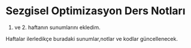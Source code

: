 # Sezgisel Optimizasyon Ders Notları

1. ve 2. haftanın sunumlarını ekledim.

Haftalar ilerledikçe buradaki sunumlar,notlar ve kodlar güncellenecek.

